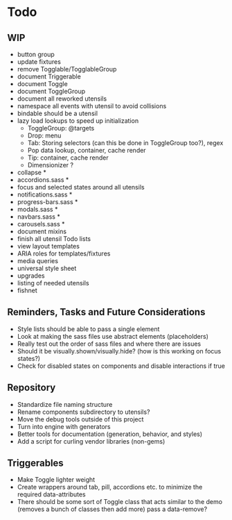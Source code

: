 
# Todo

## WIP
- button group
- update fixtures
- remove Togglable/TogglableGroup
- document Triggerable
- document Toggle
- document ToggleGroup
- document all reworked utensils
- namespace all events with utensil to avoid collisions
- bindable should be a utensil
- lazy load lookups to speed up initialization
  - ToggleGroup: @targets
  - Drop: menu
  - Tab: Storing selectors (can this be done in ToggleGroup too?), regex
  - Pop data lookup, container, cache render
  - Tip: container, cache render
  - Dimensionizer ?
- collapse *
- accordions.sass *
- focus and selected states around all utensils
- notifications.sass *
- progress-bars.sass *
- modals.sass *
- navbars.sass *
- carousels.sass *
- document mixins
- finish all utensil Todo lists
- view layout templates
- ARIA roles for templates/fixtures
- media queries
- universal style sheet
- upgrades
- listing of needed utensils
- fishnet

## Reminders, Tasks and Future Considerations
- Style lists should be able to pass a single element
- Look at making the sass files use abstract elements (placeholders)
- Really test out the order of sass files and where there are issues
- Should it be visually.shown/visually.hide? (how is this working on
  focus states?)
- Check for disabled states on components and disable interactions if
  true

## Repository
- Standardize file naming structure
- Rename components subdirectory to utensils?
- Move the debug tools outside of this project
- Turn into engine with generators
- Better tools for documentation (generation, behavior, and styles)
- Add a script for curling vendor libraries (non-gems)

## Triggerables
- Make Toggle lighter weight
- Create wrappers around tab, pill, accordions etc. to minimize the
  required data-attributes 
- There should be some sort of Toggle class that acts similar to the
  demo (removes a bunch of classes then add more) pass a data-remove?

